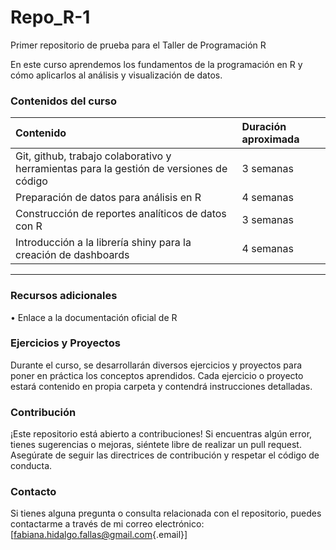 # Repo_R-1

Primer repositorio de prueba para el Taller de Programación R

En este curso aprendemos los fundamentos de la programación en R y cómo aplicarlos al análisis y visualización de datos.

### Contenidos del curso

| Contenido                                                                               | Duración aproximada |
|:-------------------------------------------------|:---------------------|
| Git, github, trabajo colaborativo y herramientas para la gestión de versiones de código | 3 semanas           |
| Preparación de datos para análisis en R                                                 | 4 semanas           |
| Construcción de reportes analíticos de datos con R                                      | 3 semanas           |
| Introducción a la librería shiny para la creación de dashboards                         | 4 semanas           |
------------------------------------------------------------------------

### Recursos adicionales

• Enlace a la documentación oficial de R

### Ejercicios y Proyectos

Durante el curso, se desarrollarán diversos ejercicios y proyectos para poner en práctica los conceptos aprendidos. Cada ejercicio o proyecto estará contenido en propia carpeta y contendrá instrucciones detalladas.

### Contribución

¡Este repositorio está abierto a contribuciones! Si encuentras algún error, tienes sugerencias o mejoras, siéntete libre de realizar un pull request. Asegúrate de seguir las directrices de contribución y respetar el código de conducta.

### Contacto

Si tienes alguna pregunta o consulta relacionada con el repositorio, puedes contactarme a través de mi correo electrónico: [[fabiana.hidalgo.fallas@gmail.com](mailto:fabiana.hidalgo.fallas@gmail.com){.email}]
